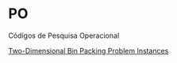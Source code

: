 # PO
Códigos de Pesquisa Operacional



[Two-Dimensional Bin Packing Problem Instances](http://or.dei.unibo.it/library/two-dimensional-bin-packing-problem)
